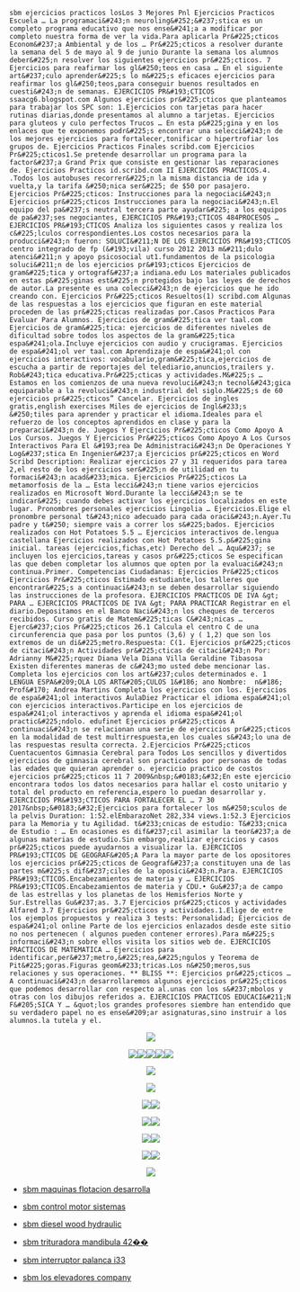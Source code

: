 
```
sbm ejercicios practicos losLos 3 Mejores Pnl Ejercicios Practicos Escuela … La programaci&#243;n neuroling&#252;&#237;stica es un completo programa educativo que nos ense&#241;a a modificar por completo nuestra forma de ver la vida.Para aplicarla Pr&#225;cticos Econom&#237;a Ambiental y de los … Pr&#225;cticos a resolver durante la semana del 5 de mayo al 9 de junio Durante la semana los alumnos deber&#225;n resolver los siguientes ejercicios pr&#225;cticos. 7 Ejercicios para reafirmar los gl&#250;teos en casa … En el siguiente art&#237;culo aprender&#225;s lo m&#225;s eficaces ejercicios para reafirmar los gl&#250;teos,para conseguir buenos resultados en cuesti&#243;n de semanas. EJERCICIOS PR&#193;CTICOS ssaacg6.blogspot.com Algunos ejercicios pr&#225;cticos que planteamos para trabajar los SPC son: 1.Ejercicios con tarjetas para hacer rutinas diarias,donde presentamos al alumno a tarjetas. Ejercicios para gluteos y culo perfectos Trucos … En esta p&#225;gina y en los enlaces que te exponemos podr&#225;s encontrar una selecci&#243;n de los mejores ejercicios para fortalecer,tonificar o hipertrofiar los grupos de. Ejercicios Practicos Finales scribd.com Ejercicios Pr&#225;cticos1.Se pretende desarrollar un programa para la factor&#237;a Grand Prix que consiste en gestionar las reparaciones de. Ejercicios Practicos id.scribd.com II EJERCICIOS PRACTICOS.4. .Todos los autobuses recorrer&#225;n la misma distancia de ida y vuelta,y la tarifa &#250;nica ser&#225; de $50 por pasajero. Ejercicios Pr&#225;cticos: Instrucciones para la negociaci&#243;n Ejercicios pr&#225;cticos Instrucciones para la negociaci&#243;n.El equipo del pa&#237;s neutral tercera parte ayudar&#225; a los equipos de pa&#237;ses negociantes, EJERCICIOS PR&#193;CTICOS 484PROCESOS … EJERCICIOS PR&#193;CTICOS Analiza los siguientes casos y realiza los c&#225;lculos correspondientes.Los costos necesarios para la producci&#243;n fueron: SOLUCI&#211;N DE LOS EJERCICIOS PR&#193;CTICOS centro integrado de fp (&#193;vila) curso 2012 2013 m&#211;dulo atenci&#211;n y apoyo psicosocial ut1.fundamentos de la psicologia soluci&#211;n de los ejercicios pr&#193;cticos Ejercicios de gram&#225;tica y ortograf&#237;a indiana.edu Los materiales publicados en estas p&#225;ginas est&#225;n protegidos bajo las leyes de derechos de autor.La presente es una colecci&#243;n de ejercicios que he ido creando con. Ejercicios Pr&#225;cticos Resueltos(1) scribd.com Algunas de las respuestas a los ejercicios que figuran en este material proceden de las pr&#225;cticas realizadas por.Casos Practicos Para Evaluar Para Alumnos. Ejercicios de gram&#225;tica ver taal.com Ejercicios de gram&#225;tica: ejercicios de diferentes niveles de dificultad sobre todos los aspectos de la gram&#225;tica espa&#241;ola.Incluye ejercicios con audio y crucigramas. Ejercicios de espa&#241;ol ver taal.com Aprendizaje de espa&#241;ol con ejercicios interactivos: vocabulario,gram&#225;tica,ejercicios de escucha a partir de reportajes del telediario,anuncios,trailers y. Rob&#243;tica educativa.Pr&#225;cticas y actividades.M&#225;s … Estamos en los comienzos de una nueva revoluci&#243;n tecnol&#243;gica equiparable a la revoluci&#243;n industrial del siglo.M&#225;s de 60 ejercicios pr&#225;cticos” Cancelar. Ejercicios de ingles gratis,english exercises Miles de ejercicios de Ingl&#233;s &#250;tiles para aprender y practicar el idioma.Ideales para el refuerzo de los conceptos aprendidos en clase y para la preparaci&#243;n de. Juegos Y Ejercicios Pr&#225;cticos Como Apoyo A Los Cursos. Juegos Y Ejercicios Pr&#225;cticos Como Apoyo A Los Cursos Interactivos Para El &#193;rea De Administraci&#243;n De Operaciones Y Log&#237;stica En Ingenier&#237;a Ejercicios pr&#225;cticos en Word Scribd Description: Realizar ejercicios 27 y 31 requeridos para tarea 2,el resto de los ejercicios ser&#225;n de utilidad en tu formaci&#243;n acad&#233;mica. Ejercicios Pr&#225;cticos La metamorfosis de la … Esta lecci&#243;n tiene varios ejercicios realizados en Microsoft Word.Durante la lecci&#243;n se te indicar&#225; cuando debes activar los ejercicios localizados en este lugar. Pronombres personales ejercicios Lingolia … Ejercicios.Elige el pronombre personal t&#243;nico adecuado para cada oraci&#243;n.Ayer.Tu padre y t&#250; siempre vais a correr los s&#225;bados. Ejercicios realizados con Hot Potatoes 5.5 … Ejercicios interactivos de.lengua castellana Ejercicios realizados con Hot Potatoes 5.5.p&#225;gina inicial. tareas (ejercicios,fichas,etc) Derecho del … Aqu&#237; se incluyen los ejercicios,tareas y casos pr&#225;cticos Se especifican las que deben completar los alumnos que opten por la evaluaci&#243;n continua.Primer. Competencias Ciudadanas: Ejercicios Pr&#225;cticos Ejercicios Pr&#225;cticos Estimado estudiante,los talleres que encontrar&#225;s a continuaci&#243;n se deben desarrollar siguiendo las instrucciones de la profesora. EJERCICIOS PRACTICOS DE IVA &gt; PARA … EJERCICIOS PRACTICOS DE IVA &gt; PARA PRACTICAR Registrar en el diario.Depositamos en el Banco Naci&#243;n los cheques de terceros recibidos. Curso gratis de Matem&#225;ticas C&#243;nicas … Ejerc&#237;cios Pr&#225;cticos 26.1 Calcula el centro C de una circunferencia que pasa por los puntos (3,6) y ( 1,2) que son los extremos de un di&#225;metro.Respuesta: C(1. Ejercicios pr&#225;cticos de citaci&#243;n Actividades pr&#225;cticas de citaci&#243;n Por: Adrianny M&#225;rquez Diana Vela Diana Villa Geraldine Tibasosa Existen diferentes maneras de c&#243;mo usted debe mencionar las. Completa los ejercicios con los art&#237;culos determinados e. 1 LENGUA ESPA&#209;OLA LOS ART&#205;CULOS 1&#186; ano Nombre:  n&#186;  Prof&#170; Andrea Martins Completa los ejercicios con los. Ejercicios de espa&#241;ol interactivos AulaDiez Practicar el idioma espa&#241;ol con ejercicios interactivos.Participe en los ejercicios de espa&#241;ol interactivos y aprenda el idioma espa&#241;ol practic&#225;ndolo. edufinet Ejercicios pr&#225;cticos A continuaci&#243;n se relacionan una serie de ejercicios pr&#225;cticos en la modalidad de test multirrespuesta,en los cuales s&#243;lo una de las respuestas resulta correcta. 2.Ejercicios Pr&#225;cticos Cuentacuentos Gimnasia Cerebral para Todos Los sencillos y divertidos ejercicios de gimnasia cerebral son practicados por personas de todas las edades que quieran aprender o. ejercicio practico de costos ejercicios pr&#225;cticos 11 7 2009&nbsp;&#0183;&#32;En este ejercicio encontrara todos los datos necesarios para hallar el costo unitario y total del producto en referencia,espero lo puedan desarrollar y. EJERCICIOS PR&#193;CTICOS PARA FORTALECER EL … 7 30 2017&nbsp;&#0183;&#32;Ejercicios para fortalecer los m&#250;sculos de la pelvis Duration: 1:52.elEmbarazoNet 282,334 views.1:52.3 Ejercicios para la Memoria y tu Agilidad. t&#233;cnicas de estudio: T&#233;cnica de Estudio : … En ocasiones es dif&#237;cil asimilar la teor&#237;a de algunas materias de estudio.Sin embargo,realizar ejercicios y casos pr&#225;cticos puede ayudarnos a visualizar la. EJERCICIOS PR&#193;CTICOS DE GEOGRAF&#205;A Para la mayor parte de los opositores los ejercicios pr&#225;cticos de Geograf&#237;a constituyen una de las partes m&#225;s dif&#237;ciles de la oposici&#243;n.Para. EJERCICIOS PR&#193;CTICOS.Encabezamientos de materia y … EJERCICIOS PR&#193;CTICOS.Encabezamientos de materia y CDU.• Gu&#237;a de campo de las estrellas y los planetas de los Hemisferios Norte y Sur.Estrellas Gu&#237;as. 3.7 Ejercicios pr&#225;cticos y actividades Alfared 3.7 Ejercicios pr&#225;cticos y actividades.1.Elige de entre los ejemplos propuestos y realiza 3 tests: Personalidad; Ejercicios de espa&#241;ol online Parte de los ejercicios enlazados desde este sitio no nos pertenecen ( algunos pueden contener errores).Para m&#225;s informaci&#243;n sobre ellos visita los sitios web de. EJERCICIOS PRACTICOS DE MATEMATICA … Ejercicios para identificar,per&#237;metro,&#225;rea,&#225;ngulos y Teorema de Pit&#225;goras.Figuras geom&#233;tricas.Los n&#250;meros,sus relaciones y sus operaciones. ** BLISS **: Ejercicios pr&#225;cticos … A continuaci&#243;n desarrollaremos algunos ejercicios pr&#225;cticos que podemos desarrollar con respecto al.unas con los s&#237;mbolos y otras con los dibujos referidos a. EJERCICIOS PRACTICOS EDUCACI&#211;N F&#205;SICA Y … &quot;los grandes profesores siembre han entendido que su verdadero papel no es ense&#209;ar asignaturas,sino instruir a los alumnos.la tutela y el. 
```

<div align="center">

<a href="https://es-crusher.shibang-china.com/github&k=sbm+ejercicios+practicos+los"><img src="https://static.shibang-china.com/es/crusher/logo.jpg"></a>

<a href="https://es-crusher.shibang-china.com/github&k=sbm+ejercicios+practicos+los"><img src="https://static.shibang-china.com/es/crusher/index.jpg"></a><a href="https://es-crusher.shibang-china.com/material.htmlgithub&k=sbm+ejercicios+practicos+los"><img src="https://static.shibang-china.com/es/crusher/material.jpg"></a><a href="https://es-crusher.shibang-china.com/application.htmlgithub&k=sbm+ejercicios+practicos+los"><img src="https://static.shibang-china.com/es/crusher/application.jpg"></a><a href="https://es-crusher.shibang-china.com/aboutus.htmlgithub&k=sbm+ejercicios+practicos+los"><img src="https://static.shibang-china.com/es/crusher/aboutus.jpg"></a><a href="https://es-crusher.shibang-china.com/contact.htmlgithub&k=sbm+ejercicios+practicos+los"><img src="https://static.shibang-china.com/es/crusher/contact.jpg"></a>

<a href="https://es-crusher.shibang-china.com/github&k=sbm+ejercicios+practicos+los"><img src="https://static.shibang-china.com/es/crusher/banner.jpg"></a>

<a href="https://swt.shibang-china.com/github&k=sbm+ejercicios+practicos+los"><img src="https://static.shibang-china.com/es/crusher/text.jpg"></a>

<a href="https://swt.shibang-china.com/github&k=sbm+ejercicios+practicos+los"><img src="https://static.shibang-china.com/es/crusher/chat.jpg"></a><a href="https://es-crusher.shibang-china.com/contact.htmlgithub&k=sbm+ejercicios+practicos+los"><img src="https://static.shibang-china.com/es/crusher/message.jpg"></a>

<a href="https://es-crusher.shibang-china.com/products/pe.htmlgithub&k=sbm+ejercicios+practicos+los"><img src="https://static.shibang-china.com/es/crusher/pe.jpg"></a><a href="https://es-crusher.shibang-china.com/products/pf.htmlgithub&k=sbm+ejercicios+practicos+los"><img src="https://static.shibang-china.com/es/crusher/pf.jpg"></a>

<a href="https://es-crusher.shibang-china.com/products/hpt.htmlgithub&k=sbm+ejercicios+practicos+los"><img src="https://static.shibang-china.com/es/crusher/hpt.jpg"></a><a href="https://es-crusher.shibang-china.com/products/vsi.htmlgithub&k=sbm+ejercicios+practicos+los"><img src="https://static.shibang-china.com/es/crusher/vsi.jpg"></a>

<a href="https://es-crusher.shibang-china.com/products/klv.htmlgithub&k=sbm+ejercicios+practicos+los"><img src="https://static.shibang-china.com/es/crusher/klv.jpg"></a><a href="https://es-crusher.shibang-china.com/products/portable.htmlgithub&k=sbm+ejercicios+practicos+los"><img src="https://static.shibang-china.com/es/crusher/portable.jpg"></a>

<a href="https://swt.shibang-china.com/github&k=sbm+ejercicios+practicos+los"><img src="https://static.shibang-china.com/es/crusher/case.jpg"></a>

</div>


* [sbm maquinas flotacion desarrolla](sbm%20maquinas%20flotacion%20desarrolla.md)

* [sbm control motor sistemas](sbm%20control%20motor%20sistemas.md)

* [sbm diesel wood hydraulic](sbm%20diesel%20wood%20hydraulic.md)

* [sbm trituradora mandibula 42��](sbm%20trituradora%20mandibula%2042%EF%BF%BD%EF%BF%BD.md)

* [sbm interruptor palanca i33](sbm%20interruptor%20palanca%20i33.md)

* [sbm los elevadores company](sbm%20los%20elevadores%20company.md)